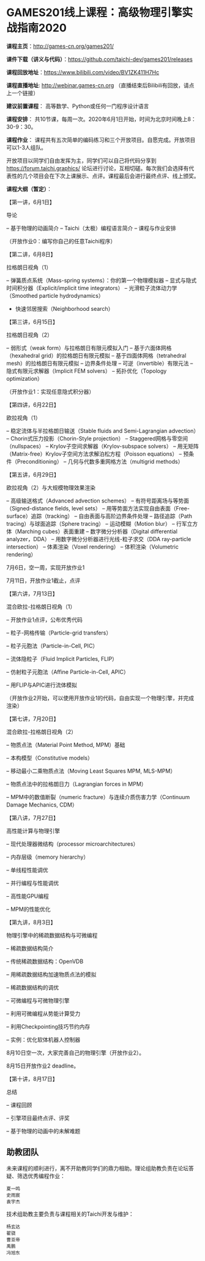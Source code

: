 # GAMES201线上课程：高级物理引擎实战指南2020 

**课程主页**：http://games-cn.org/games201/

**课件下载（讲义与代码）**：https://github.com/taichi-dev/games201/releases

**课程回放地址**：https://www.bilibili.com/video/BV1ZK411H7Hc

**课程直播地址**: http://webinar.games-cn.org （直播结束后Bilibili有回放，请点上一个链接）

**建议前置课程**： 高等数学、Python或任何一门程序设计语言

**课程安排**： 共10节课，每周一次。2020年6月1日开始，时间为北京时间晚上8：30-9：30。

**课程作业**： 课程共有五次简单的编码练习和三个开放项目。自愿完成。开放项目可以1-3人组队。

开放项目以同学们自由发挥为主，同学们可以自己将代码分享到 https://forum.taichi.graphics/ 论坛进行讨论，互相切磋。每次我们会选择有代表性的几个项目会在下次上课展示、点评。课程最后会进行最终点评、线上颁奖。

**课程大纲（暂定）**：

【第一讲，6月1日】

导论

– 基于物理的动画简介
– Taichi（太极）编程语言简介
– 课程与作业安排

（开放作业0：编写你自己的任意Taichi程序）

【第二讲，6月8日】

拉格朗日视角（1）

 – 弹簧质点系统（Mass-spring systems）：你的第一个物理模拟器
 – 显式与隐式时间积分器（Explicit/implicit time integrators）
 – 光滑粒子流体动力学（Smoothed particle hydrodynamics）
 - 快速邻居搜索（Neighborhood search）

【第三讲，6月15日】

拉格朗日视角（2）

 – 弱形式（weak form）与拉格朗日有限元模拟入门
 – 基于六面体网格（hexahedral grid）的拉格朗日有限元模拟
 – 基于四面体网格（tetrahedral mesh）的拉格朗日有限元模拟
 – 边界条件处理
 – 可逆（invertible）有限元法
 – 隐式有限元求解器（Implicit FEM solvers）
 – 拓扑优化（Topology optimization）

（开放作业1：实现任意隐式积分器）

【第四讲，6月22日】

欧拉视角（1）

– 稳定流体与半拉格朗日输送（Stable fluids and Semi-Lagrangian advection）
– Chorin式压力投影（Chorin-Style projection）
– Staggered网格与零空间（nullspaces）
– Krylov子空间求解器（Krylov-subspace solvers）
– 用无矩阵（Matrix-free）Krylov子空间方法求解泊松方程（Poisson equations）
– 预条件（Preconditioning）
– 几何与代数多重网格方法（multigrid methods）

【第五讲，6月29日】

欧拉视角（2）与大规模物理效果渲染

– 高级输送格式（Advanced advection schemes）
– 有符号距离场与等势面（Signed-distance fields, level sets）
– 用等势面方法实现自由表面（Free-surface）追踪（tracking）
– 自由表面与高阶边界条件处理
– 路径追踪（Path tracing）与球面追踪（Sphere tracing）
– 运动模糊（Motion blur）
– 行军立方体（Marching cubes）表面重建
– 数字微分分析器（Digital differential analyzer，DDA）
– 用数字微分分析器进行光线-粒子求交（DDA ray-particle intersection）
– 体素渲染（Voxel rendering）
– 体积渲染（Volumetric rendering）


7月6日，空一周，实现开放作业1

7月11日，开放作业1截止，点评

【第六讲，7月13日】

混合欧拉-拉格朗日视角（1）

– 开放作业1点评，公布优秀代码

– 粒子-网格传输（Particle-grid transfers）

– 粒子元胞法（Particle-in-Cell, PIC）

– 流体隐粒子（Fluid Implicit Particles, FLIP）

– 仿射粒子元胞法（Affine Particle-in-Cell, APIC）

– 用FLIP与APIC进行流体模拟

（开放作业2开始，可以使用开放作业1的代码，自由实现一个物理引擎，并完成渲染）

【第七讲，7月20日】

混合欧拉-拉格朗日视角（2）

– 物质点法（Material Point Method, MPM）基础

– 本构模型（Constitutive models）

– 移动最小二乘物质点法（Moving Least Squares MPM, MLS-MPM）

– 物质点法中的拉格朗日力（Lagrangian forces in MPM）

– MPM中的数值断裂（numeric fracture）与连续介质伤害力学（Continuum Damage Mechanics, CDM）

【第八讲，7月27日】

高性能计算与物理引擎

– 现代处理器微结构（processor microarchitectures）

– 内存层级（memory hierarchy）

– 单线程性能调优

– 并行编程与性能调优

– 高性能GPU编程

– MPM的性能优化

【第九讲，8月3日】

物理引擎中的稀疏数据结构与可微编程

– 稀疏数据结构简介

– 传统稀疏数据结构：OpenVDB

– 用稀疏数据结构加速物质点法的模拟

– 稀疏数据结构的调优

– 可微编程与可微物理引擎

– 利用可微编程从势能计算受力

– 利用Checkpointing技巧节约内存

– 实例：优化软体机器人控制器

8月10日空一次，大家完善自己的物理引擎（开放作业2）。

8月15日开放作业2 deadline。

【第十讲，8月17日】

总结

– 课程回顾

– 引擎项目最终点评、评奖

– 基于物理的动画中的未解难题

## 助教团队

未来课程的顺利进行，离不开助教同学们的鼎力相助。理论组助教负责在论坛答疑、筛选优秀编程作业：

    夏一鸣
    史雨宸
    袁宇杰

技术组助教主要负责与课程相关的Taichi开发与维护：

    杨玄达
    翟骁
    曹亚帝
    禹鹏
    冯旭东
